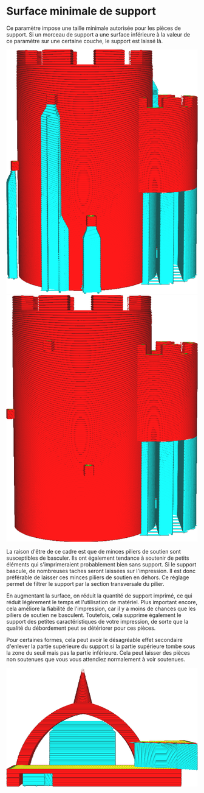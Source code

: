 Surface minimale de support
===

Ce paramètre impose une taille minimale autorisée pour les pièces de support. Si un morceau de support a une surface inférieure à la valeur de ce paramètre sur une certaine couche, le support est laissé là.

![Pas de filtrage sur la surface (la surface minimale est 0)](../../../articles/images/minimum_support_area_0.png)
![Les petits morceaux de support sont omis](../../../articles/images/minimum_support_area_10.png)

La raison d'être de ce cadre est que de minces piliers de soutien sont susceptibles de basculer. Ils ont également tendance à soutenir de petits éléments qui s'imprimeraient probablement bien sans support. Si le support bascule, de nombreuses taches seront laissées sur l'impression. Il est donc préférable de laisser ces minces piliers de soutien en dehors. Ce réglage permet de filtrer le support par la section transversale du pilier.

En augmentant la surface, on réduit la quantité de support imprimé, ce qui réduit légèrement le temps et l'utilisation de matériel. Plus important encore, cela améliore la fiabilité de l'impression, car il y a moins de chances que les piliers de soutien ne basculent. Toutefois, cela supprime également le support des petites caractéristiques de votre impression, de sorte que la qualité du débordement peut se détériorer pour ces pièces.

Pour certaines formes, cela peut avoir le désagréable effet secondaire d'enlever la partie supérieure du support si la partie supérieure tombe sous la zone du seuil mais pas la partie inférieure. Cela peut laisser des pièces non soutenues que vous vous attendiez normalement à voir soutenues.

![La pointe de l'arc n'est pas supportée parce que la zone sur ces couches est trop petite](../../../articles/images/minimum_support_area_problem.png)  
